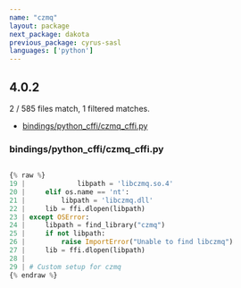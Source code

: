 ```yaml
---
name: "czmq"
layout: package
next_package: dakota
previous_package: cyrus-sasl
languages: ['python']
---
```

## 4.0.2
2 / 585 files match, 1 filtered matches.

 - [bindings/python_cffi/czmq_cffi.py](#bindingspython_cfficzmq_cffipy)

### bindings/python_cffi/czmq_cffi.py

```python

{% raw %}
19 |             libpath = 'libczmq.so.4'
20 |     elif os.name == 'nt':
21 |         libpath = 'libczmq.dll'
22 |     lib = ffi.dlopen(libpath)
23 | except OSError:
24 |     libpath = find_library("czmq")
25 |     if not libpath:
26 |         raise ImportError("Unable to find libczmq")
27 |     lib = ffi.dlopen(libpath)
28 | 
29 | # Custom setup for czmq
{% endraw %}

```